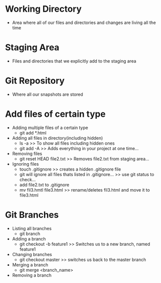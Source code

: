 # Working Directory
* Area where all of our files and directories and changes are living all the time

# Staging Area
* Files and directories that we explicitly add to the staging area

# Git Repository
* Where all our snapshots are stored

# Add files of certain type
* Adding multiple files of a certain type
    * git add *.html
* Adding all files in directory(including hidden)
    * ls -a >> To show all files including hidden ones
    * git add -A >> Adds everything in your project at one time...
* Removing files
    * git reset HEAD file2.txt >> Removes file2.txt from staging area...
* Ignoring files
    * touch .gitignore >> creates a hidden .gitignore file
    * git will ignore all files thats listed in .gitignore... >> use git status to check...
    * add file2.txt to .gitignore
    * mv fil3.hmtl file3.html >> rename/deletes fil3.html and move it to file3.html

# Git Branches
* Listing all branches
    * git branch
* Adding a branch
    * git checkout -b feature1 >> Switches us to a new branch, named feature1
* Changing branches
    * git checkout master >> switches us back to the master branch
* Merging a branch
    * git merge <branch_name>
* Removing a branch





